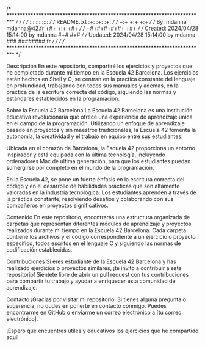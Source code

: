 /* ************************************************************************** */
/*                                                                            */
/*                                                        :::      ::::::::   */
/*       README.txt                                     :+:      :+:    :+:   */
/*                                                    +:+ +:+         +:+     */
/*   By: mdanna <mdanna@42.fr>                      +#+  +:+       +#+        */
/*                                                +#+#+#+#+#+   +#+           */
/*   Created: 2024/04/28 15:14:00 by mdanna            #+#    #+#             */
/*   Updated: 2024/04/28 15:14:00 by mdanna           ###   ########.fr       */
/*                                                                            */
/* ************************************************************************** */

Descripción
En este repositorio, compartiré los ejercicios y proyectos que he completado durante mi tiempo en la Escuela 42 Barcelona. Los ejercicios están hechos en Shell y C, se centran en la practica constante del lenguaje en profundidad, trabajando con todos sus manuales y ademas, en la práctica de la escritura correcta del código, siguiendo las normas y estándares establecidos en la programación.

Sobre la Escuela 42 Barcelona
La Escuela 42 Barcelona es una institución educativa revolucionaria que ofrece una experiencia de aprendizaje única en el campo de la programación. Utilizando un enfoque de aprendizaje basado en proyectos y sin maestros tradicionales, la Escuela 42 fomenta la autonomía, la creatividad y el trabajo en equipo entre sus estudiantes.

Ubicada en el corazón de Barcelona, la Escuela 42 proporciona un entorno inspirador y está equipada con la última tecnología, incluyendo ordenadores Mac de última generación, para que los estudiantes puedan sumergirse por completo en el mundo de la programación.

En la Escuela 42, se pone un fuerte énfasis en la escritura correcta del código y en el desarrollo de habilidades prácticas que son altamente valoradas en la industria tecnológica. Los estudiantes aprenden a través de la práctica constante, resolviendo desafíos y colaborando con sus compañeros en proyectos significativos.

Contenido
En este repositorio, encontrarás una estructura organizada de carpetas que representan diferentes módulos de aprendizaje y proyectos realizados durante mi tiempo en la Escuela 42 Barcelona. Cada carpeta contiene los archivos y el código correspondiente a un ejercicio o proyecto específico, todos escritos en el lenguaje C y siguiendo las normas de codificación establecidas.

Contribuciones
Si eres estudiante de la Escuela 42 Barcelona y has realizado ejercicios o proyectos similares, ¡te invito a contribuir a este repositorio! Siéntete libre de abrir un pull request con tus contribuciones para compartir tu trabajo y ayudar a enriquecer esta comunidad de aprendizaje.

Contacto
¡Gracias por visitar mi repositorio! Si tienes alguna pregunta o sugerencia, no dudes en ponerte en contacto conmigo. Puedes encontrarme en GitHub o enviarme un correo electrónico a [tu correo electrónico].

¡Espero que encuentres útiles y educativos los ejercicios que he compartido aquí!
